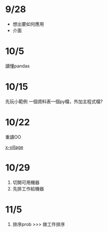 # 9/28
- 想出要如何應用
- 介面

# 10/5
讀懂pandas

# 10/15
先玩小範例
一個資料表一個py檔，外加主程式檔?


# 10/22
重讀OO

[x-village](https://github.com/x-village/python-course)

# 10/29
1. 切開可用機器
2. 先排工作給機器

# 11/5
1. 排序prob >>> 做工件排序